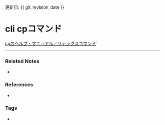 更新日: {{ git_revision_date }}

# cli cpコマンド
[cpのヘルプ・マニュアル／リナックスコマンド](http://www.linux-cmd.com/cp.html`#man)`

----
### Related Notes
- 

### References
- 

### Tags
- 
